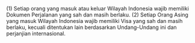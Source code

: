 (1) Setiap orang yang masuk atau keluar Wilayah Indonesia wajib memiliki Dokumen Perjalanan yang sah dan masih berlaku.
(2) Setiap Orang Asing yang masuk Wilayah Indonesia wajib memiliki Visa yang sah dan masih berlaku, kecuali ditentukan lain berdasarkan Undang-Undang ini dan perjanjian internasional.